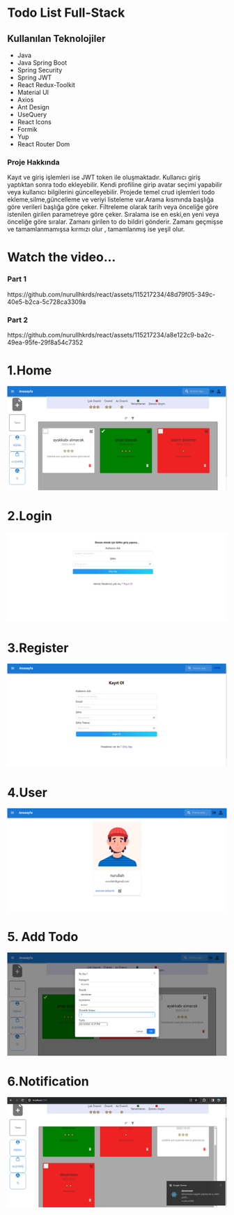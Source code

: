 # Todo List Full-Stack

<div> 
    
</div>

<h2>Kullanılan Teknolojiler</h2>

<ul>
    <li>Java</li>
    <li>Java Spring Boot </li>
    <li>Spring Security </li>
    <li>Spring JWT </li>
    <li>React Redux-Toolkit</li>
    <li>Material UI</li>
    <li>Axios</li>
    <li>Ant Design </li>
    <li>UseQuery</li>
    <li>React Icons</li>
    <li>Formik</li>
    <li>Yup</li>
    <li>React Router Dom</li>


 
 
</ul>
<h3>Proje Hakkında</h3>
<p>
Kayıt ve giriş işlemleri ise JWT token ile oluşmaktadır.
Kullanıcı giriş yaptıktan sonra todo ekleyebilir.
Kendi profiline girip avatar seçimi yapabilir veya kullanıcı bilgilerini güncelleyebilir.
Projede temel crud işlemleri todo ekleme,silme,güncelleme ve veriyi listeleme var.Arama kısmında başlığa göre verileri başlığa göre çeker.
Filtreleme olarak tarih veya önceliğe göre istenilen girilen parametreye göre çeker.
Sıralama ise en eski,en yeni veya önceliğe göre sıralar.
Zamanı girilen to do bildiri gönderir.
Zamanı geçmişse ve tamamlanmamışsa kırmızı olur , tamamlanmış ise yeşil olur.

</p>




<h1>Watch the video...</h1>


</div>


<h3>Part 1</h3>
https://github.com/nurullhkrds/react/assets/115217234/48d79f05-349c-40e5-b2ca-5c728ca3309a


<h3>Part 2</h3>
https://github.com/nurullhkrds/react/assets/115217234/a8e122c9-ba2c-49ea-95fe-29f8a54c7352



<div>
  <div>
    <h1>1.Home</h1>
    <img src="https://github.com/nurullhkrds/todoListFullstack/blob/main/image/4.png" />
  </div>

  <div>
    <h1>2.Login</h1>
    <img src="https://github.com/nurullhkrds/todoListFullstack/blob/main/image/2.png" />
  </div>

  <div>
    <h1>3.Register</h1>
    <img src="https://github.com/nurullhkrds/todoListFullstack/blob/main/image/3.png" />
  </div>

  <div>
    <h1>4.User</h1>
    <img src="https://github.com/nurullhkrds/todoListFullstack/blob/main/image/5.png" />
  </div>

  <div>
    <h1>5. Add Todo</h1>
    <img src="https://github.com/nurullhkrds/todoListFullstack/blob/main/image/6.png" />
  </div>

  <div>
    <h1>6.Notification</h1>
    <img src="https://github.com/nurullhkrds/todoListFullstack/blob/main/image/7.png" />
  </div>



</div>

